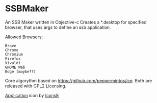 # SSBMaker


An SSB Maker  written in Objective-c
Creates a *.desktop for specified browser, that uses args to define an ssb application.

Allowed Browsers:

    Brave
    Chrome
    Chromium
    Firefox
    Vivaldi
    GNOME Web
    Edge (maybe??)

    
Core algorythm based on https://github.com/peppermintos/ice. Both are released with GPL2 Licensing.

<a target="_blank" href="https://icons8.com/icon/94wvcMMF3pIs/application">Application</a> icon by <a target="_blank" href="https://icons8.com">Icons8</a>


